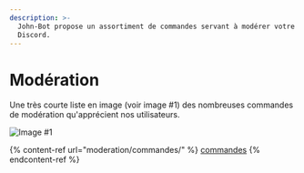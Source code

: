 ```yaml
---
description: >-
  John-Bot propose un assortiment de commandes servant à modérer votre serveur
  Discord.
---
```


# Modération

Une très courte liste en image (voir image #1) des nombreuses commandes de modération qu'apprécient nos utilisateurs.

![Image #1](../.gitbook/assets/Modération.png)

{% content-ref url="moderation/commandes/" %}
[commandes](moderation/commandes/)
{% endcontent-ref %}
